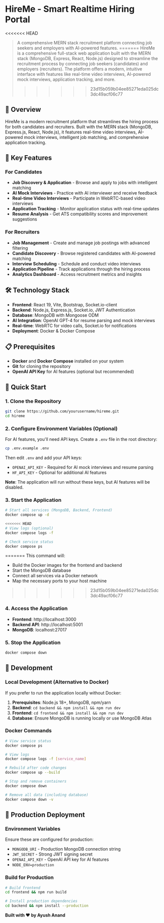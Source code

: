 # HireMe - Smart Realtime Hiring Portal

<<<<<<< HEAD
> A comprehensive MERN stack recruitment platform connecting job seekers and employers with AI-powered features.
=======
HireMe is a comprehensive full-stack web application built with the MERN stack (MongoDB, Express, React, Node.js) designed to streamline the recruitment process by connecting job seekers (candidates) and employers (recruiters). The platform offers a modern, intuitive interface with features like real-time video interviews, AI-powered mock interviews, application tracking, and more.
>>>>>>> 23d15b059b04ee85271eda025dc3dc49acf06c77

## 🌟 Overview

HireMe is a modern recruitment platform that streamlines the hiring process for both candidates and recruiters. Built with the MERN stack (MongoDB, Express.js, React, Node.js), it features real-time video interviews, AI-powered mock interviews, intelligent job matching, and comprehensive application tracking.

## 🚀 Key Features

### For Candidates
- **Job Discovery & Application** - Browse and apply to jobs with intelligent matching
- **AI Mock Interviews** - Practice with AI interviewer and receive feedback
- **Real-time Video Interviews** - Participate in WebRTC-based video interviews
- **Application Tracking** - Monitor application status with real-time updates
- **Resume Analysis** - Get ATS compatibility scores and improvement suggestions

### For Recruiters
- **Job Management** - Create and manage job postings with advanced filtering
- **Candidate Discovery** - Browse registered candidates with AI-powered matching
- **Interview Scheduling** - Schedule and conduct video interviews
- **Application Pipeline** - Track applications through the hiring process
- **Analytics Dashboard** - Access recruitment metrics and insights

## 🛠️ Technology Stack

- **Frontend**: React 19, Vite, Bootstrap, Socket.io-client
- **Backend**: Node.js, Express.js, Socket.io, JWT Authentication
- **Database**: MongoDB with Mongoose ODM
- **AI Integration**: OpenAI GPT-4 for resume parsing and mock interviews
- **Real-time**: WebRTC for video calls, Socket.io for notifications
- **Deployment**: Docker & Docker Compose

## 📋 Prerequisites

- **Docker** and **Docker Compose** installed on your system
- **Git** for cloning the repository
- **OpenAI API Key** for AI features (optional but recommended)

## 🚀 Quick Start

### 1. Clone the Repository
```bash
git clone https://github.com/yourusername/hireme.git
cd hireme
```

### 2. Configure Environment Variables (Optional)

For AI features, you'll need API keys. Create a `.env` file in the root directory:

```bash
cp .env.example .env
```

Then edit `.env` and add your API keys:
- `OPENAI_API_KEY` - Required for AI mock interviews and resume parsing
- `HF_API_KEY` - Optional for additional AI features

**Note**: The application will run without these keys, but AI features will be disabled.

### 3. Start the Application
```bash
# Start all services (MongoDB, Backend, Frontend)
docker compose up -d

<<<<<<< HEAD
# View logs (optional)
docker compose logs -f

# Check service status
docker compose ps
```
=======
This command will:
- Build the Docker images for the frontend and backend
- Start the MongoDB database
- Connect all services via a Docker network
- Map the necessary ports to your host machine
>>>>>>> 23d15b059b04ee85271eda025dc3dc49acf06c77

### 4. Access the Application
- **Frontend**: http://localhost:3000
- **Backend API**: http://localhost:5001
- **MongoDB**: localhost:27017

### 5. Stop the Application
```bash
docker compose down
```

## 🔧 Development

### Local Development (Alternative to Docker)
If you prefer to run the application locally without Docker:

1. **Prerequisites**: Node.js 18+, MongoDB, npm/yarn
2. **Backend**: `cd backend && npm install && npm run dev`
3. **Frontend**: `cd frontend && npm install && npm run dev`
4. **Database**: Ensure MongoDB is running locally or use MongoDB Atlas

### Docker Commands
```bash
# View service status
docker compose ps

# View logs
docker compose logs -f [service_name]

# Rebuild after code changes
docker compose up --build

# Stop and remove containers
docker compose down

# Remove all data (including database)
docker compose down -v
```

## 🚀 Production Deployment

### Environment Variables
Ensure these are configured for production:
- `MONGODB_URI` - Production MongoDB connection string
- `JWT_SECRET` - Strong JWT signing secret
- `OPENAI_API_KEY` - OpenAI API key for AI features
- `NODE_ENV=production`

### Build for Production
```bash
# Build frontend
cd frontend && npm run build

# Install production dependencies
cd backend && npm install --production
```

**Built with ❤️ by Ayush Anand**
